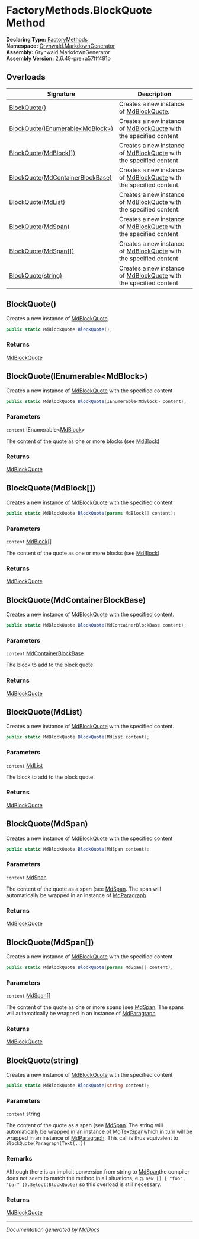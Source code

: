 ﻿<!--  
  <auto-generated>   
    The contents of this file were generated by a tool.  
    Changes to this file may be list if the file is regenerated  
  </auto-generated>   
-->

# FactoryMethods.BlockQuote Method

**Declaring Type:** [FactoryMethods](../index.md)  
**Namespace:** [Grynwald.MarkdownGenerator](../../index.md)  
**Assembly:** Grynwald.MarkdownGenerator  
**Assembly Version:** 2.6.49\-pre+a57fff491b

## Overloads

| Signature                                                           | Description                                                                                       |
| ------------------------------------------------------------------- | ------------------------------------------------------------------------------------------------- |
| [BlockQuote()](#blockquote)                                         | Creates a new instance of [MdBlockQuote](../../MdBlockQuote/index.md).                            |
| [BlockQuote(IEnumerable\<MdBlock\>)](#blockquoteienumerablemdblock) | Creates a new instance of [MdBlockQuote](../../MdBlockQuote/index.md) with the specified content  |
| [BlockQuote(MdBlock\[\])](#blockquotemdblock)                       | Creates a new instance of [MdBlockQuote](../../MdBlockQuote/index.md) with the specified content  |
| [BlockQuote(MdContainerBlockBase)](#blockquotemdcontainerblockbase) | Creates a new instance of [MdBlockQuote](../../MdBlockQuote/index.md) with the specified content. |
| [BlockQuote(MdList)](#blockquotemdlist)                             | Creates a new instance of [MdBlockQuote](../../MdBlockQuote/index.md) with the specified content. |
| [BlockQuote(MdSpan)](#blockquotemdspan)                             | Creates a new instance of [MdBlockQuote](../../MdBlockQuote/index.md) with the specified content  |
| [BlockQuote(MdSpan\[\])](#blockquotemdspan)                         | Creates a new instance of [MdBlockQuote](../../MdBlockQuote/index.md) with the specified content  |
| [BlockQuote(string)](#blockquotestring)                             | Creates a new instance of [MdBlockQuote](../../MdBlockQuote/index.md) with the specified content  |

## BlockQuote()

Creates a new instance of [MdBlockQuote](../../MdBlockQuote/index.md).

```csharp
public static MdBlockQuote BlockQuote();
```

### Returns

[MdBlockQuote](../../MdBlockQuote/index.md)

## BlockQuote(IEnumerable\<MdBlock\>)

Creates a new instance of [MdBlockQuote](../../MdBlockQuote/index.md) with the specified content

```csharp
public static MdBlockQuote BlockQuote(IEnumerable<MdBlock> content);
```

### Parameters

`content`  IEnumerable\<[MdBlock](../../MdBlock/index.md)\>

The content of the quote as one or more blocks (see [MdBlock](../../MdBlock/index.md))

### Returns

[MdBlockQuote](../../MdBlockQuote/index.md)

## BlockQuote(MdBlock\[\])

Creates a new instance of [MdBlockQuote](../../MdBlockQuote/index.md) with the specified content

```csharp
public static MdBlockQuote BlockQuote(params MdBlock[] content);
```

### Parameters

`content`  [MdBlock](../../MdBlock/index.md)\[\]

The content of the quote as one or more blocks (see [MdBlock](../../MdBlock/index.md))

### Returns

[MdBlockQuote](../../MdBlockQuote/index.md)

## BlockQuote(MdContainerBlockBase)

Creates a new instance of [MdBlockQuote](../../MdBlockQuote/index.md) with the specified content.

```csharp
public static MdBlockQuote BlockQuote(MdContainerBlockBase content);
```

### Parameters

`content`  [MdContainerBlockBase](../../MdContainerBlockBase/index.md)

The block to add to the block quote.

### Returns

[MdBlockQuote](../../MdBlockQuote/index.md)

## BlockQuote(MdList)

Creates a new instance of [MdBlockQuote](../../MdBlockQuote/index.md) with the specified content.

```csharp
public static MdBlockQuote BlockQuote(MdList content);
```

### Parameters

`content`  [MdList](../../MdList/index.md)

The block to add to the block quote.

### Returns

[MdBlockQuote](../../MdBlockQuote/index.md)

## BlockQuote(MdSpan)

Creates a new instance of [MdBlockQuote](../../MdBlockQuote/index.md) with the specified content

```csharp
public static MdBlockQuote BlockQuote(MdSpan content);
```

### Parameters

`content`  [MdSpan](../../MdSpan/index.md)

The content of the quote as a span (see [MdSpan](../../MdSpan/index.md). The span will automatically be wrapped in an instance of [MdParagraph](../../MdParagraph/index.md)

### Returns

[MdBlockQuote](../../MdBlockQuote/index.md)

## BlockQuote(MdSpan\[\])

Creates a new instance of [MdBlockQuote](../../MdBlockQuote/index.md) with the specified content

```csharp
public static MdBlockQuote BlockQuote(params MdSpan[] content);
```

### Parameters

`content`  [MdSpan](../../MdSpan/index.md)\[\]

The content of the quote as one or more spans (see [MdSpan](../../MdSpan/index.md). The spans will automatically be wrapped in an instance of [MdParagraph](../../MdParagraph/index.md)

### Returns

[MdBlockQuote](../../MdBlockQuote/index.md)

## BlockQuote(string)

Creates a new instance of [MdBlockQuote](../../MdBlockQuote/index.md) with the specified content

```csharp
public static MdBlockQuote BlockQuote(string content);
```

### Parameters

`content`  string

The content of the quote as a span (see [MdSpan](../../MdSpan/index.md). The string will automatically be wrapped in an instance of [MdTextSpan](../../MdTextSpan/index.md)which in turn will be wrapped in an instance of [MdParagraph](../../MdParagraph/index.md). This call is thus equivalent to `BlockQuote(Paragraph(Text(..))`

### Remarks

Although there is an implicit conversion from string to [MdSpan](../../MdSpan/index.md)the compiler does not seem to match the method in all situations, e.g. `new [] { "foo", "bar" }).Select(BlockQuote)` so this overload is still necessary.

### Returns

[MdBlockQuote](../../MdBlockQuote/index.md)

___

*Documentation generated by [MdDocs](https://github.com/ap0llo/mddocs)*
